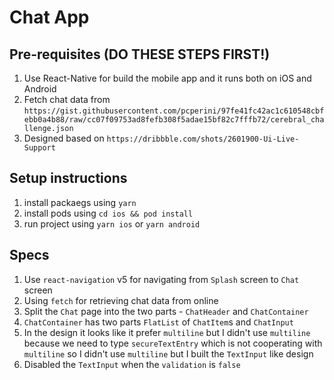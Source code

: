 # Chat App

## Pre-requisites (DO THESE STEPS FIRST!)
1. Use React-Native for build the mobile app and it runs both on iOS and Android
2. Fetch chat data from `https://gist.githubusercontent.com/pcperini/97fe41fc42ac1c610548cbfebb0a4b88/raw/cc07f09753ad8fefb308f5adae15bf82c7fffb72/cerebral_challenge.json`
3. Designed based on `https://dribbble.com/shots/2601900-Ui-Live-Support`

## Setup instructions

1. install packaegs using `yarn` 
2. install pods using `cd ios && pod install`
3. run project using `yarn ios` or `yarn android`

##  Specs

1. Use `react-navigation` v5 for navigating from `Splash` screen to `Chat` screen
2. Using `fetch` for retrieving chat data from online
3. Split the `Chat` page into the two parts - `ChatHeader` and `ChatContainer`
4. `ChatContainer` has two parts `FlatList` of `ChatItem`s and `ChatInput`
5. In the design it looks like it prefer `multiline` but I didn't use `multiline` because we need to type `secureTextEntry` which is not cooperating with `multiline` so I didn't use `multiline` but I built the `TextInput` like design
6. Disabled the `TextInput` when the `validation` is `false`
